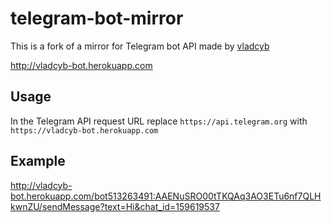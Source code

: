 # telegram-bot-mirror
This is a fork of a mirror for Telegram bot API made by [vladcyb](https://github.com/vladcyb)

http://vladcyb-bot.herokuapp.com

## Usage
In the Telegram API request URL replace `https://api.telegram.org` with `https://vladcyb-bot.herokuapp.com`

## Example
http://vladcyb-bot.herokuapp.com/bot513263491:AAENuSRO00tTKQAq3AO3ETu6nf7QLHkwnZU/sendMessage?text=Hi&chat_id=159619537
